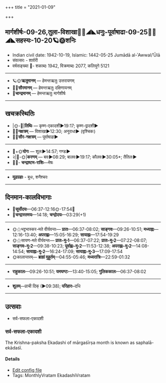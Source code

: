 +++
title = "2021-01-09"

+++
## मार्गशीर्षः-09-26,तुला-विशाखा🌛🌌◢◣धनुः-पूर्वाषाढा-09-25🌌🌞◢◣सहस्यः-10-20🪐🌞शनिः
- Indian civil date: 1942-10-19, Islamic: 1442-05-25 Jumādā al-ʾAwwal/ʾŪlā
- संवत्सरः - शार्वरी
- वर्षसङ्ख्या 🌛- शकाब्दः 1942, विक्रमाब्दः 2077, कलियुगे 5121
___________________
- 🪐🌞**ऋतुमानम्** — हेमन्तऋतुः उत्तरायणम्
- 🌌🌞**सौरमानम्** — हेमन्तऋतुः दक्षिणायनम्
- 🌛**चान्द्रमानम्** — हेमन्तऋतुः मार्गशीर्षः
___________________


## खचक्रस्थितिः
- |🌞-🌛|**तिथिः** — कृष्ण-एकादशी►19:17; कृष्ण-द्वादशी►  
- 🌌🌛**नक्षत्रम्** — विशाखा►12:30; अनूराधा► (वृश्चिकः)  
- 🌌🌞**सौर-नक्षत्रम्** — पूर्वाषाढा►  
___________________
- 🌛+🌞**योगः** — शूलः►14:57; गण्डः►  
- २|🌛-🌞|**करणम्** — बवः►08:29; बालवः►19:17; कौलवः►30:05*; तैतिलः►  
- 🌌🌛- **चन्द्राष्टम-राशिः**—मेषः  
___________________
- **मूढग्रहाः** - बुधः, शनैश्चरः
___________________


## दिनमान-कालविभागाः
- 🌅**सूर्योदयः**—06:37-12:16🌞️-17:54🌇  
- 🌛**चन्द्रास्तमयः**—14:18; **चन्द्रोदयः**—03:29(+1)  
___________________
- 🌞⚝भट्टभास्कर-मते वीर्यवन्तः— **प्रातः**—06:37-08:02; **साङ्गवः**—09:26-10:51; **मध्याह्नः**—12:16-13:40; **अपराह्णः**—15:05-16:29; **सायाह्नः**—17:54-19:29  
- 🌞⚝सायण-मते वीर्यवन्तः— **प्रातः-मु॰1**—06:37-07:22; **प्रातः-मु॰2**—07:22-08:07; **साङ्गवः-मु॰2**—09:38-10:23; **पूर्वाह्णः-मु॰2**—11:53-12:38; **अपराह्णः-मु॰2**—14:08-14:54; **सायाह्नः-मु॰2**—16:24-17:09; **सायाह्नः-मु॰3**—17:09-17:54  
- 🌞कालान्तरम्— **ब्राह्मं मुहूर्तम्**—04:55-05:46; **मध्यरात्रिः**—22:59-01:32  
___________________
- **राहुकालः**—09:26-10:51; **यमघण्टः**—13:40-15:05; **गुलिककालः**—06:37-08:02  
___________________
- **शूलम्**—प्राची दिक् (►09:38); **परिहारः**–दधि  
___________________

## उत्सवाः
- सर्व-सफला-एकादशी
### सर्व-सफला-एकादशी

The Krishna-paksha Ekadashi of mārgaśīrṣa month is known as saphalā-ekādaśī.

#### Details
- [Edit config file](https://github.com/jyotisham/adyatithi/tree/master/time_focus/monthly/ekAdashI/description_only/saphalA-EkAdazI.toml)
- Tags: MonthlyVratam EkadashiVratam


